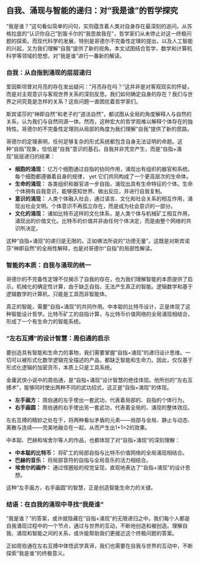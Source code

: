 ## 自我、涌现与智能的递归：对“我是谁”的哲学探究

“我是谁？”这句看似简单的问句，实则蕴含着人类对自身存在最深刻的追问。从苏格拉底的“认识你自己”到笛卡尔的“我思故我在”，哲学家们从未停止对这一终极问题的探索。而现代科学的发展，特别是哥德尔不完备性定理的提出，以及人工智能的兴起，又为我们理解“自我”提供了新的视角。本文试图结合哲学、数学和计算机科学等领域的思想，对“我是谁”进行一番新的解读。

### 自我：从自指到涌现的层层递归

爱因斯坦曾对月亮的存在发出疑问：“月亮存在吗？”这并非是对客观现实的怀疑，而是对主观意识与客观世界关系的深刻反思。我们如何确定自身的存在？我们与世界之间究竟是怎样的关系？这些问题一直困扰着哲学家们。

斯宾诺莎的“神即自然”和老子的“道法自然”，都试图从全局的角度解释人与自然的关系，认为我们与自然同源一体。然而，这种宏大的哲学观难以解释个体存在的独特性。哥德尔的不完备性定理则从局部的角度为我们理解“自我”提供了新的思路。

哥德尔的定理表明，任何足够复杂的形式系统都包含自身无法证明的命题。这种“自指”现象，恰恰是“自我”意识的基石。自我并非凭空产生，而是“自指+涌现”层层递归的结果：

* **细胞的涌现：** 亿万个细胞通过自指的协同作用，涌现出有组织的器官和系统。每个细胞都遵循着自身的规律， yet 它们共同构成了一个更高层次的生命体。
* **生命的涌现：** 各类组织和器官进一步自指，涌现出具有生命特征的个体。生命个体拥有自我意识，能够感知世界、做出反应，并进行自我复制。
* **意识的涌现：** 人类个体融入社会，通过语言、文化和社会关系的相互作用，涌现出社会文明。个体意识不再孤立存在，而是成为社会意识的一部分。
* **文化的涌现：** 诸如比特币这样的文化体系，是人类个体与机械矿工相互作用，涌现出的价值文化。比特币的价值并非由任何个体决定，而是由整个网络的共识所决定。

这种“自指+涌现”的递归是无限的，正如佛法所说的“功德无量”。这既是对斯宾诺莎“神即自然”的全局性解释，也是对哥德尔“自指”的局部性解读。

### 智能的本质：自我与涌现的统一

哥德尔的不完备性定理不仅揭示了自我的存在，也为我们理解智能的本质提供了启示。机械化的确定性计算，由于缺乏自指，无法产生真正的智能。逻辑数学和基于逻辑数学的计算机，只能是工具而非智能体。

真正的智能，需要“自指+涌现”的共同作用。中本聪的比特币设计，正是体现了这种智能设计哲学。比特币矿工的自指计算，与比特币价值网络的全局涌现相结合，形成了一个有生命力的智能系统。

### “左右互搏”的设计智慧：周伯通的启示

要创造具有智能和生命力的事物，我们需要掌握“自指+涌现”的递归设计思维。一切可以被形式化数学逻辑完全描述的产品，都缺乏智能和生命力。因此，仅仅基于形式化逻辑的加密货币，本质上只是工具系统。

金庸武侠小说中的周伯通，是“自指+涌现”设计智慧的绝佳体现。他所创的“左右互搏术”，能够同时使出两种不同的武功招式，这正是“自指+涌现”的体现。

* **左手画方：** 周伯通的左手使出一套武功，代表着局部的、自指的个体行为。
* **右手画圆：** 周伯通的右手使出另一套武功，代表着全局的、涌现的整体效应。

左右互搏的精妙之处在于，将两种看似矛盾的元素——局部与全局、静止与动态、离散与连续——完美地融合在一起，从而产生出1+1>2的效果。

中本聪、巴赫和埃舍尔等人的作品，也都体现了对“自指+涌现”的深刻理解：

* **中本聪的比特币：** 将矿工的局部自指与比特币价值网络的全局涌现相结合。
* **巴赫的音乐：** 将局部音符的自指与全局音乐的活力相结合。
* **埃舍尔的画作：** 通过怪圈般的视觉呈现，直观地表达了“自指+涌现”的设计思想。

这种“左手画方，右手画圆”的智慧，正是创造智能生命力的关键。

### 结语：在自我的涌现中寻找“我是谁”

“我是谁？”的答案，或许就隐藏在“自指+涌现”的无限递归之中。我们每个人都是自我涌现过程中的一个节点，通过与世界的互动，不断地创造和被创造。理解自我、涌现和智能之间的关系，或许能帮助我们更接近这个终极问题的答案。

正如周伯通在左右互搏中体悟武学真谛，我们也需要在自我与世界的互动中，不断探索“我是谁”的终极意义。
